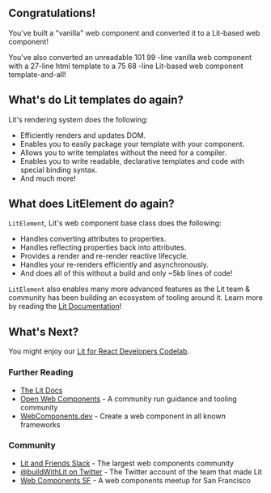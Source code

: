 ## Congratulations!

You've built a "vanilla" web component and converted it to a Lit-based web component!

You've also converted an unreadable <litdev-code-language-display>
  <span slot="js">101</span>
  <span slot="ts">99</span>
</litdev-code-language-display>-line vanilla web component with a 27-line html template to a <litdev-code-language-display>
  <span slot="js">75</span>
  <span slot="ts">68</span>
</litdev-code-language-display>-line Lit-based web component template-and-all!

## What's do Lit templates do again?

Lit's rendering system does the following:

* Efficiently renders and updates DOM.
* Enables you to easily package your template with your component.
* Allows you to write templates without the need for a compiler.
* Enables you to write readable, declarative templates and code with special binding syntax.
* And much more!

## What does LitElement do again?

`LitElement`, Lit's web component base class does the following:

* Handles converting attributes to properties.
* Handles reflecting properties back into attributes.
* Provides a render and re-render reactive lifecycle.
* Handles your re-renders efficiently and asynchronously.
* And does all of this without a build and only ~5kb lines of code!

`LitElement` also enables many more advanced features as the Lit team & community has been building an ecosystem of tooling around it. Learn more by reading the [Lit Documentation](https://lit.dev/docs/)!

## What's Next?

You might enjoy our [Lit for React Developers Codelab](https://codelabs.developers.google.com/codelabs/lit-2-for-react-devs).

### Further Reading

* [The Lit Docs](https://lit.dev/docs/)
* [Open Web Components](https://open-wc.org/) - A community run guidance and tooling community
* [WebComponents.dev](https://webcomponents.dev/) - Create a web component in all known frameworks

### Community

* [Lit and Friends Slack](https://lit.dev/slack-invite) - The largest web components community
* [@buildWithLit on Twitter](https://twitter.com/buildWithLit) - The Twitter account of the team that made Lit
* [Web Components SF](https://twitter.com/WebComponentsSF) - A web components meetup for San Francisco
